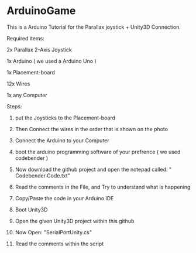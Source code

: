 # ArduinoGame

This is a Arduino Tutorial for the Parallax joystick + Unity3D Connection.

Required items:


2x 	Parallax 2-Axis Joystick

1x 	Arduino ( we used a Arduino Uno )

1x 	Placement-board 

12x 	Wires 

1x 	any Computer  


Steps:


1. put the Joysticks to the Placement-board 

2. Then Connect the wires in the order that is shown on the photo

3. Connect the Arduino to your Computer

4. boot the arduino programming software of your prefrence ( we used codebender )

5. Now download the github project and open the notepad called: " Codebender Code.txt"

6. Read the comments in the File, and Try to understand what is happening

7. Copy/Paste the code in your Arduino IDE

8. Boot Unity3D

9. Open the given Unity3D project within this github

10. Now Open: "SerialPortUnity.cs"

11. Read the comments within the script

